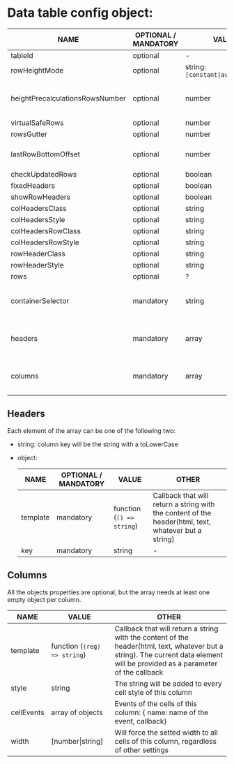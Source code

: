 # Data table config object:

| NAME                            | OPTIONAL / MANDATORY | VALUE                              | DEFAULT VALUE   | OTHER                             |
| ------------------------------- | -------------------- | ---------------------------------- | --------------- | --------------------------------- |
| tableId                         | optional             | -                                  | -               | -                                 |
| rowHeightMode                   | optional             | string: `[constant\|average\|all]` | `constant`      | -                                 |
| heightPrecalculationsRowsNumber | optional             | number                             | 200             | Ignored if row height is constant |
| virtualSafeRows                 | optional             | number                             | 10              | -                                 |
| rowsGutter                      | optional             | number                             | 0               | -                                 |
| lastRowBottomOffset             | optional             | number                             | row height \* 5 | -                                 |
| checkUpdatedRows                | optional             | boolean                            | true            | -                                 |
| fixedHeaders                    | optional             | boolean                            | true            | -                                 |
| showRowHeaders                  | optional             | boolean                            | false           | -                                 |
| colHeadersClass                 | optional             | string                             | -               | -                                 |
| colHeadersStyle                 | optional             | string                             | -               | -                                 |
| colHeadersRowClass              | optional             | string                             | -               | -                                 |
| colHeadersRowStyle              | optional             | string                             | -               | -                                 |
| rowHeaderClass                  | optional             | string                             | -               | -                                 |
| rowHeaderStyle                  | optional             | string                             | -               | -                                 |
| rows                            | optional             | ?                                  | -               | TODO                              |
| containerSelector               | mandatory            | string                             | -               | Table's container CSS selector    |
| headers                         | mandatory            | array                              | -               | See possible values below         |
| columns                         | mandatory            | array                              | -               | See possible values below         |

## Headers

Each element of the array can be one of the following two:

- string: column key will be the string with a toLowerCase
- object:

  | NAME     | OPTIONAL / MANDATORY | VALUE                     | OTHER                                                                                                |
  | -------- | -------------------- | ------------------------- | ---------------------------------------------------------------------------------------------------- |
  | template | mandatory            | function (`() => string`) | Callback that will return a string with the content of the header(html, text, whatever but a string) |
  | key      | mandatory            | string                    | -                                                                                                    |

## Columns

All the objects properties are optional, but the array needs at least one empty object per column.

| NAME       | VALUE                        | OTHER                                                                                                                                                                          |
| ---------- | ---------------------------- | ------------------------------------------------------------------------------------------------------------------------------------------------------------------------------ |
| template   | function (`(reg) => string`) | Callback that will return a string with the content of the header(html, text, whatever but a string). The current data element will be provided as a parameter of the callback |
| style      | string                       | The string will be added to every cell style of this column                                                                                                                    |
| cellEvents | array of objects             | Events of the cells of this column: { name: name of the event, callback}                                                                                                       |
| width      | [number\|string]             | Will force the setted width to all cells of this column, regardless of other settings                                                                                          |
